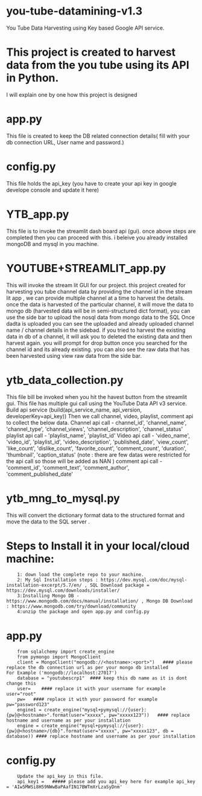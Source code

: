 # you-tube-datamining-v1.3
You Tube Data Harvesting using Key based Google API service. 
# This project is created to harvest data from the you tube using its API in Python.
I will explain one by one how this project is designed
# app.py    
This file is created to keep the DB related connection details( fill with your db connection URL, User name and password.)
# config.py 
This file holds the api_key (you have to create your api key in google develope console and update it here)
# YTB_app.py 
This file is to invoke the streamlit dash board api (gui). once above steps are completed then you can proceed with this.  i beleive you already installed mongoDB and mysql in you machine.
# YOUTUBE+STREAMLIT_app.py 
This will invoke the stream lit GUI for our project. this project created for harvesting you tube channel data by providing the channel id in the stream lit app , we can provide multiple channel at a time to harvest the details.
once the data is harvested of the particular channel, it will move the data to mongo db (harvested data will be in semi-structured dict format), you can use the side bar to upload the nosql data from mongo data to the SQL 
Once dadta is uploaded you can see the uploaded and already uploaded channel name / channel details in the sidebad.
if you tried to harvest the existing data in db of a channel, it will ask you to deleted the existing data and then harvest again.
you will prompt for drop button once you searched for the channel id and its already existing.
you can also see the raw data that has been harvested using view raw data from the side bar.
# ytb_data_collection.py 
This file bill be invoked when you hit the havest button from the streamlit gui.
This file has multiple gui call using the YouTube Data API v3 service.  Build api service (build(api_service_name, api_version, developerKey=api_key))
Then we call channel, video, playlist, comment api to collect the below data.
        Channel api call - channel_id', 'channel_name', 'channel_type', 'channel_views', 'channel_description', 'channel_status'
        playlist api call - 'playlist_name', 'playlist_id'
        Video api call - 'video_name', 'video_id', 'playlist_id', 'video_description', 'published_date', 'view_count', 'like_count', 'dislike_count',                              'favorite_count', 'comment_count', 'duration', 'thumbnail', 'caption_status' (note : there are few datas were restricted for the                           api call so those will be added as NAN )
        comment api call - 'comment_id', 'comment_text', 'comment_author', 'comment_published_date'
 # ytb_mng_to_mysql.py
 This will convert the dictionary format data to the structured format and move the data to the SQL server .
 
 # Steps to Install it in your local/cloud machine:
        1: down load the complete repo to your machine.
        2: My Sql Installation steps : https://dev.mysql.com/doc/mysql-installation-excerpt/5.7/en/ , SQL Download package =                 https://dev.mysql.com/downloads/installer/ 
        3:Installing Mongo DB - https://www.mongodb.com/docs/manual/installation/ , Mongo DB Download : https://www.mongodb.com/try/download/community
        4:unzip the package and open app.py and config.py
 # app.py
        from sqlalchemy import create_engine
        from pymongo import MongoClient
        client = MongoClient("mongodb://<hostname>:<port>")   #### please replace the db connection url as per your mongo db installed            For Example ('mongodb://localhost:27017')
        database = "youtubescrp1"  #### keep this db name as it is dont change this
        user=    #### replace it with your username for example user="root"
        pw=   #### replace it with your password for example pw="password123"
        engine1 = create_engine("mysql+pymysql://{user}:{pw}@<hostname>".format(user="xxxxx", pw="xxxxx123"))   #### replace hostname and username as per your installation 
        engine = create_engine("mysql+pymysql://{user}:{pw}@<hostname>/{db}".format(user="xxxxx", pw="xxxxx123", db = database)) #### replace hostname and username as per your installation 
 # config.py 
        Update the api_key in this file. 
        api_key1 =   ##### please add you api_key here for example api_key = 'AIw5MWSi8H59NWwBaPAafIN17BWTmXrLzaSyDnm'
 

